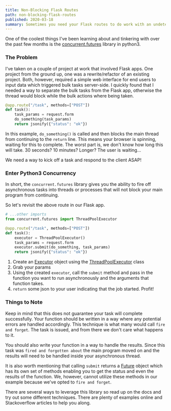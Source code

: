 ```yaml
---
title: Non-Blocking Flask Routes
path: non-blocking-flask-routes
published: 2020-03-18
summary: Sometimes you need your Flask routes to do work with an undetermined duration. How do you prevent timeouts and "slow" response times? Python3 Futures!
---
```


One of the coolest things I've been learning about and tinkering with over the past few months is the [concurrent.futures](https://docs.python.org/3/library/concurrent.futures.html) library in python3.

### The Problem

I've taken on a couple of project at work that involved Flask apps. One project from the ground up, one was a rewrite/refactor of an existing project. Both, however, required a simple web interface for end users to input data which triggered bulk tasks server-side. I quickly found that I needed a way to separate the bulk tasks from the Flask app, otherwise the thread would block while the bulk actions where being taken.


```python
@app.route("/task", methods=["POST"])
def task():
    task_params = request.form
    do_something(task_params)
    return jsonify({"status": "ok"})
```

In this example, `do_something()` is called and then blocks the main thread from continuing to the `return` line. This means your browser is spinning, waiting for this to complete. The worst part is, we don't know how long this will take. 30 seconds? 10 minutes? Longer? The user is waiting...

We need a way to kick off a task and respond to the client ASAP!

### Enter Python3 Concurrency

In short, the `concurrent.futures` library gives you the ability to fire off asynchronous tasks into threads or processes that will not block your main program from continuing.

So let's revisit the above route in our Flask app.

```python
# ...other imports
from concurrent.futures import ThreadPoolExecutor

@app.route("/task", methods=["POST"])
def task():
    executor = ThreadPoolExecutor()
    task_params = request.form
    executor.submit(do_something, task_params)
    return jsonify({"status": "ok"})
```

1. Create an [Executor](https://docs.python.org/3/library/concurrent.futures.html#concurrent.futures.Executor) object using the [ThreadPoolExecutor](https://docs.python.org/3/library/concurrent.futures.html#concurrent.futures.ThreadPoolExecutor) class
2. Grab your params
3. Using the created `executor`, call the `submit` method and pass in the function you want to run asynchronously and the arguments that function takes.
4. `return` some json to your user indicating that the job started. Profit!


### Things to Note
Keep in mind that this does not guarantee your task will complete successfully. Your function should be written in a way where any potential errors are handled accordingly. This technique is what many would call `fire and forget`. The task is issued, and from there we don't care what happens to it.

You should also write your function in a way to handle the results. Since this task was `fired and forgotten about` the main program moved on and the results will need to be handled inside your asynchronous thread.

It is also worth mentioning that calling `submit` returns a [Future](https://docs.python.org/3/library/concurrent.futures.html#concurrent.futures.Future) object which has its own set of methods enabling you to get the status and even the results of the function. We, however, cannot utilize these methods in our example because we've opted to `fire and forget`.

There are several ways to leverage this library so read up on the docs and try out some different techniques. There are plenty of examples online and Stackoverflow articles to help you along.